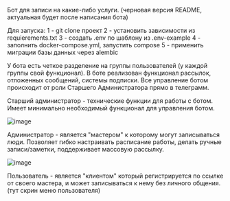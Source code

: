 Бот для записи на какие-либо услуги.
(черновая версия README, актуальная будет после написания бота)

Для запуска:
1 - git clone проект
2 - установить зависимости из requierements.txt
3 - создать .env по шаблону из .env-example
4 - заполнить docker-compose.yml, запустить compose
5 - применить миграции базы данных через alembic

У бота есть четкое разделение на группы пользователей (у каждой группы свой функционал).
В боте реализован функционал рассылок, отложенных сообщений, системы подписки.
Все управление ботом происходит от роли Старшего Администратора прямо в телеграмм.

Старший администратор - технические функции для работы с ботом.
Имеет минимально необходимый функционал для управления ботом.

![image](https://github.com/user-attachments/assets/59f50762-9220-4992-a124-6c906827de9f)

Администратор - является "мастером" к которому могут записываться люди.
Позволяет гибко настраивать расписание работы, делать ручные записи/заметки, поддерживает массовую рассылку.

![image](https://github.com/user-attachments/assets/3154ae37-94c9-4518-bc35-8d09de056cdb)


Пользователь - является "клиентом" который регистрируется по ссылке от своего мастера, и может записываться к нему без личного общения.
(тут скрин меню пользователя)


